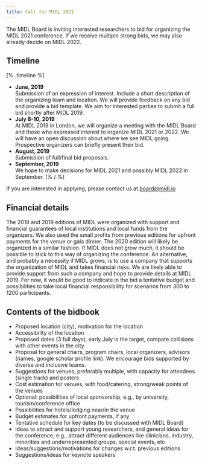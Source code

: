 ```yaml
---
title: Call for MIDL 2021
---
```


The MIDL Board is inviting interested researchers to bid for organizing the MIDL 2021 conference. If we receive multiple strong bids, we may also already decide on MIDL 2022.

## Timeline

[% .timeline %]
* **June, 2019**  
  Submission of an expression of interest. Include a short description of the organizing team and location. We will provide feedback on any bid and provide a bid template. We aim for interested parties to submit a full bid shortly after MIDL 2019.  
* **July 8-10, 2019**  
  At MIDL 2019 in London, we will organize a meeting with the MIDL Board and those who expressed interest to organize MIDL 2021 or 2022. We will have an open discussion about where we see MIDL going. Prospective organizers can briefly present their bid.
* **August, 2019**  
  Submission of full/final bid proposals.
* **September, 2019**  
  We hope to make decisions for MIDL 2021 and possibly MIDL 2022 in September.
[% / %]

If you are interested in applying, please contact us at [board@midl.io](mailto:board@midl.io)

## Financial details

The 2018 and 2019 editions of MIDL were organized with support and financial guarantees of local institutions and local funds from the organizers. We also used the small profits from previous editions for upfront payments for the venue or gala dinner. The 2020 edition will likely be organized in a similar fashion. If MIDL does not grow much, it should be possible to stick to this way of organizing the conference. An alternative, and probably a necessity if MIDL grows, is to use a company that supports the organization of MIDL and takes financial risks. We are likely able to provide support from such a company and hope to provide details at MIDL 2019. For now, it would be good to indicate in the bid a tentative budget and possibilities to take local financial responsibility for scenarios from 300 to 1200 participants.

## Contents of the bidbook

* Proposed location (city), motivation for the location
* Accessibility of the location
* Proposed dates (3 full days), early July is the target, compare collisions with other events in the city
* Proposal for general chairs, program chairs, local organizers, advisors (names, google scholar profile link). We encourage bids supported by diverse and inclusive teams.
* Suggestions for venues, preferably multiple, with capacity for attendees (single track) and posters
* Cost estimation for venues, with food/catering, strong/weak points of the venues
* Optional: possibilities of local sponsorship, e.g., by university, tourism/conference office
* Possibilities for hotels/lodging near/in the venue
* Budget estimates for upfront payments, if any
* Tentative schedule for key dates (to be discussed with MIDL Board)
* Ideas to attract and support young researchers, and general ideas for the conference, e.g., attract different audiences like clinicians, industry, minorities and underrepresented groups, special events, etc
* Ideas/suggestions/motivations for changes w.r.t. previous editions
* Suggestions/ideas for keynote speakers
